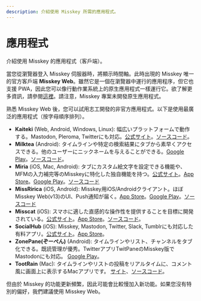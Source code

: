 ```yaml
---
description: 介紹使用 Misskey 所需的應用程式。
---
```


# 應用程式

介紹使用 Misskey 的應用程式（客戶端）。

當您從瀏覽器登入 Misskey 伺服器時，將顯示時間軸。此時出現的 Misskey 唯一的官方客戶端 **Misskey Web**。雖然它是一個在瀏覽器中運行的應用程序，但它也支援 PWA，因此您可以像行動作業系統上的原生應用程式一樣運行它。欲了解更多資訊，請參閱[這裡](todo)。請注意，Misskey 專案未開發原生應用程式。

熟悉 Misskey Web 後，您可以試用志工開發的非官方應用程式。以下是使用最廣泛的應用程式（按字母順序排列）。

- **Kaiteki** (Web, Android, Windows, Linux): 幅広いプラットフォームで動作する。Mastodon, Pleroma, Twitterにも対応。[公式サイト](https://kaiteki.app)。[ソースコード](https://github.com/Kaiteki-Fedi/Kaiteki)。
- **Milktea** (Android): タイムラインや特定の検索結果にタブから素早くアクセスできる。他のユーザーにニックネームを与えることができる。[Google Play](https://play.google.com/store/apps/details?id=jp.panta.misskeyandroidclient)。[ソースコード](https://github.com/pantasystem/Milktea)。
- **Miria** (iOS, Mac, Android): タブにカスタム絵文字を設定できる機能や、MFMの入力補完等のMisskeyに特化した独自機能を持つ。[公式サイト](https://shiosyakeyakini.info/miria_web/index.html)。[App Store](https://apps.apple.com/jp/app/miria/id6449201469)。[Google Play](https://play.google.com/store/apps/details?id=info.shiosyakeyakini.miria)。[ソースコード](https://github.com/shiosyakeyakini-info/miria)
- **MissRirica** (iOS, Android): Misskey用iOS/Androidクライアント。ほぼMisskey Web(v13)のUI、Push通知が届く。[App Store](https://apps.apple.com/app/missririca/id1659214999)。[Google Play](https://play.google.com/store/apps/details?id=space.riinswork.missririca)。[ソースコード](https://github.com/fruitriin/missRirica-client)
- **Misscat** (iOS): スマホに適した直感的な操作性を提供することを目標に開発されている。[公式サイト](https://yuiga.dev/misscat/)。[App Store](https://apps.apple.com/app/id1505059993)。[ソースコード](https://github.com/YuigaWada/MissCat)。
- **SocialHub** (iOS): Misskey, Mastodon, Twitter, Slack, Tumblrにも対応した有料アプリ。[公式サイト](https://uakihir0.github.io/socialhub/)。[App Store](https://apps.apple.com/us/app/socialhub-socialmedia-client/id1474451582)。
- **ZonePane(ぞーぺん)** (Android): タイムラインやリスト、チャンネルをタブ化できる。既読管理が優秀。TwitterアプリTwitPaneのMisskey版でMastodonにも対応。 [Google Play](https://play.google.com/store/apps/details?id=com.zonepane)。
- **TootRain** (Mac): タイムラインやリストの投稿をリアルタイムに、コメント風に画面上に表示するMacアプリです。 [サイト](https://b123400.net/tootrain/ja)、[ソースコード](https://github.com/b123400/TootRain)。

但由於 Misskey 的功能更新頻繁，因此可能會比較慢加入新功能。如果您沒有特別的偏好，我們建議使用 Misskey Web。
